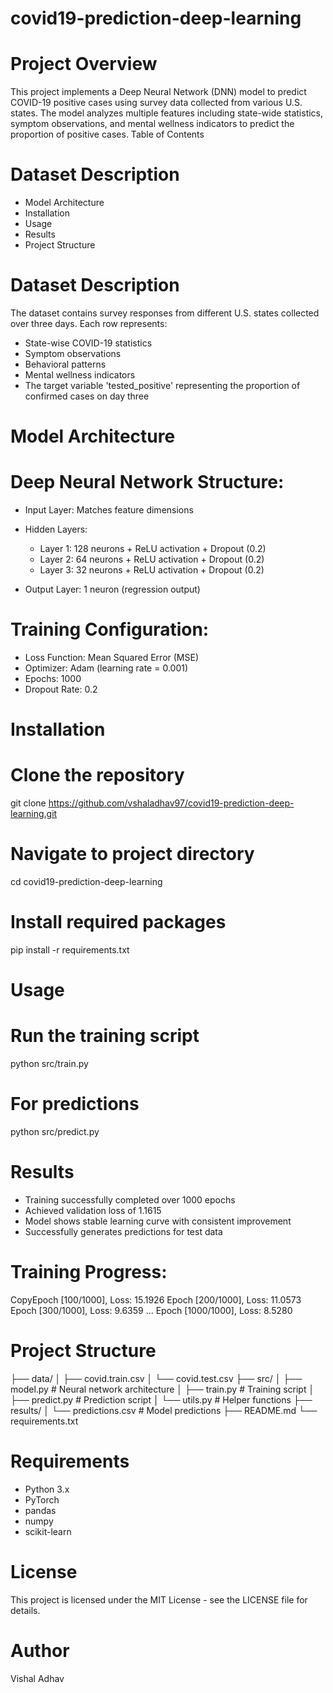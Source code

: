 # covid19-prediction-deep-learning
# Project Overview
This project implements a Deep Neural Network (DNN) model to predict COVID-19 positive cases using survey data collected from various U.S. states. The model analyzes multiple features including state-wide statistics, symptom observations, and mental wellness indicators to predict the proportion of positive cases.
Table of Contents

# Dataset Description
- Model Architecture
- Installation
- Usage
- Results
- Project Structure

# Dataset Description
The dataset contains survey responses from different U.S. states collected over three days. Each row represents:

- State-wise COVID-19 statistics
- Symptom observations
- Behavioral patterns
- Mental wellness indicators
- The target variable 'tested_positive' representing the proportion of confirmed cases on day three

# Model Architecture
# Deep Neural Network Structure:

- Input Layer: Matches feature dimensions
- Hidden Layers:

	- Layer 1: 128 neurons + ReLU activation + Dropout (0.2)
	- Layer 2: 64 neurons + ReLU activation + Dropout (0.2)
	- Layer 3: 32 neurons + ReLU activation + Dropout (0.2)


- Output Layer: 1 neuron (regression output)

# Training Configuration:

- Loss Function: Mean Squared Error (MSE)
- Optimizer: Adam (learning rate = 0.001)
- Epochs: 1000
- Dropout Rate: 0.2

# Installation
# Clone the repository
git clone https://github.com/vshaladhav97/covid19-prediction-deep-learning.git

# Navigate to project directory
cd covid19-prediction-deep-learning

# Install required packages
pip install -r requirements.txt

# Usage
# Run the training script
python src/train.py

# For predictions
python src/predict.py

# Results

- Training successfully completed over 1000 epochs
- Achieved validation loss of 1.1615
- Model shows stable learning curve with consistent improvement
- Successfully generates predictions for test data

# Training Progress:
CopyEpoch [100/1000], Loss: 15.1926
Epoch [200/1000], Loss: 11.0573
Epoch [300/1000], Loss: 9.6359
...
Epoch [1000/1000], Loss: 8.5280

# Project Structure

├── data/
│   ├── covid.train.csv
│   └── covid.test.csv
├── src/
│   ├── model.py          # Neural network architecture
│   ├── train.py          # Training script
│   ├── predict.py        # Prediction script
│   └── utils.py          # Helper functions
├── results/
│   └── predictions.csv   # Model predictions
├── README.md
└── requirements.txt

# Requirements
- Python 3.x
- PyTorch
- pandas
- numpy
- scikit-learn

# License
This project is licensed under the MIT License - see the LICENSE file for details.

# Author
Vishal Adhav
